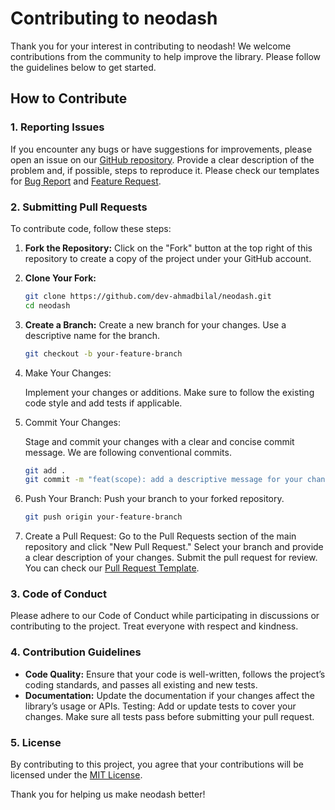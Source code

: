 # Contributing to neodash

Thank you for your interest in contributing to neodash! We welcome contributions from the community to help improve the library. Please follow the guidelines below to get started.

## How to Contribute

### 1. Reporting Issues

If you encounter any bugs or have suggestions for improvements, please open an issue on our [GitHub repository](https://github.com/dev-ahmadbilal/neodash/issues). Provide a clear description of the problem and, if possible, steps to reproduce it. Please check our templates for [Bug Report](./.github/ISSUE_TEMPLATE/bug_report.md) and [Feature Request](./.github/ISSUE_TEMPLATE/feature_request.md).

### 2. Submitting Pull Requests

To contribute code, follow these steps:

1. **Fork the Repository:**
   Click on the "Fork" button at the top right of this repository to create a copy of the project under your GitHub account.

2. **Clone Your Fork:**
   ```bash
   git clone https://github.com/dev-ahmadbilal/neodash.git
   cd neodash
   ```

3. **Create a Branch:**
   Create a new branch for your changes. Use a descriptive name for the branch.
   ```bash
   git checkout -b your-feature-branch
   ```

4. Make Your Changes:

   Implement your changes or additions. Make sure to follow the existing code style and add tests if applicable.
   
5. Commit Your Changes:

   Stage and commit your changes with a clear and concise commit message. We are following conventional commits. 
   ```bash
   git add .
   git commit -m "feat(scope): add a descriptive message for your changes"
   ```

6. Push Your Branch:
   Push your branch to your forked repository.
   ```bash
   git push origin your-feature-branch
   ```

7. Create a Pull Request:
   Go to the Pull Requests section of the main repository and click "New Pull Request." Select your branch and provide a clear description of your changes. Submit the pull request for review. You can check our [Pull Request Template](./.github/PULL_REQUEST_TEMPLATE.md).

### 3. Code of Conduct
   Please adhere to our Code of Conduct while participating in discussions or contributing to the project. Treat everyone with respect and kindness.

### 4. Contribution Guidelines
   - **Code Quality:** Ensure that your code is well-written, follows the project’s coding standards, and passes all existing and new tests.
   - **Documentation:** Update the documentation if your changes affect the library’s usage or APIs.
   Testing: Add or update tests to cover your changes. Make sure all tests pass before submitting your pull request.
### 5. License
By contributing to this project, you agree that your contributions will be licensed under the [MIT License](LICENSE).

Thank you for helping us make neodash better!
